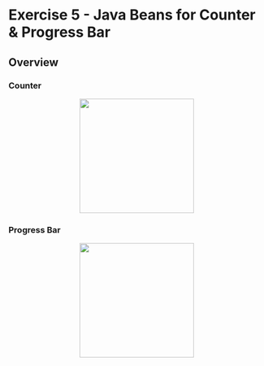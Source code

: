 # Exercise 5 - Java Beans for Counter & Progress Bar

## Overview
### Counter 
<p align='center'>
<img src='https://raw.githubusercontent.com/rizqialfani01/javabeans-progressbar/master/counter.jpg' width='225'>
</p>

### Progress Bar
<p align='center'>
<img src='https://raw.githubusercontent.com/rizqialfani01/javabeans-progressbar/master/progressbar.jpg' width='225'>
</p>